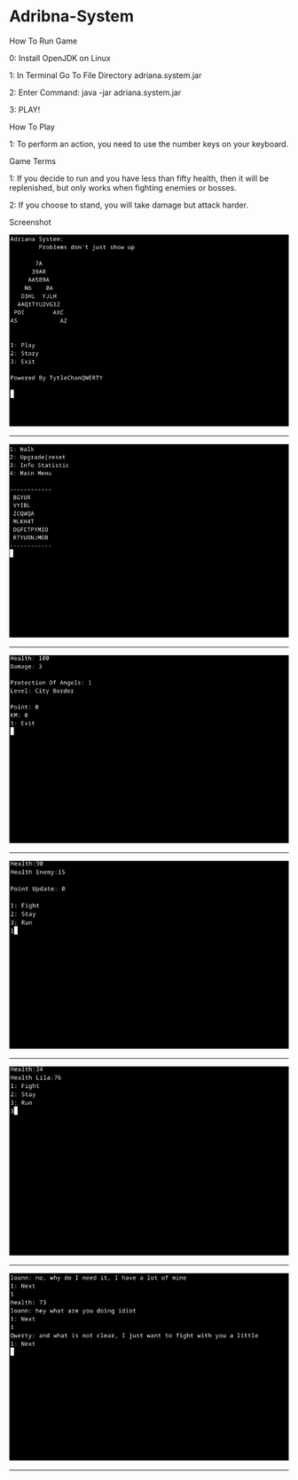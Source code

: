 # Adribna-System
How To Run Game

0:
Install OpenJDK on Linux

1: 
In Terminal Go To File Directory adriana.system.jar

2:
Enter Command: java -jar adriana.system.jar

3:
PLAY!



How To Play

1: 
To perform an action, you need to use the number keys on your keyboard.




Game Terms

1:
If you decide to run and you have less than fifty health, then it will be replenished, but only works when fighting enemies or bosses.

2:
If you choose to stand, you will take damage but attack harder.




Screenshot

![Image alt](https://github.com/TitleChanQWERTY/Adriana-System/blob/main/screenshot/2.png)

------------------------------------------------------------------------

![Image alt](https://github.com/TitleChanQWERTY/Adriana-System/blob/main/screenshot/1.png)

------------------------------------------------------------------------

![Image alt](https://github.com/TitleChanQWERTY/Adriana-System/blob/main/screenshot/3.png)

------------------------------------------------------------------------

![Image alt](https://github.com/TitleChanQWERTY/Adriana-System/blob/main/screenshot/4.png)

------------------------------------------------------------------------

![Image alt](https://github.com/TitleChanQWERTY/Adriana-System/blob/main/screenshot/5.png)

------------------------------------------------------------------------

![Image alt](https://github.com/TitleChanQWERTY/Adriana-System/blob/main/screenshot/6.png)

------------------------------------------------------------------------
